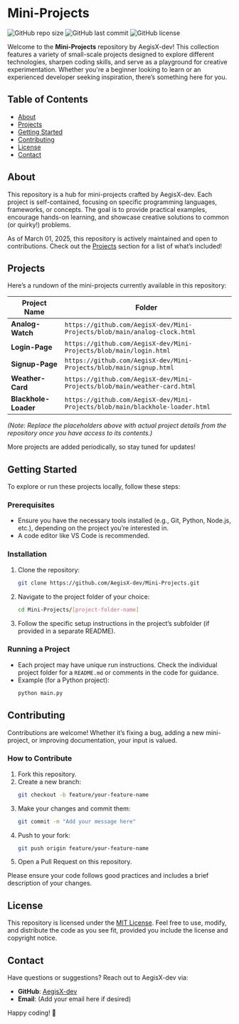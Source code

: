 # Mini-Projects

![GitHub repo size](https://img.shields.io/github/repo-size/AegisX-dev/Mini-Projects) ![GitHub last commit](https://img.shields.io/github/last-commit/AegisX-dev/Mini-Projects) ![GitHub license](https://img.shields.io/github/license/AegisX-dev/Mini-Projects)

Welcome to the **Mini-Projects** repository by AegisX-dev! This collection features a variety of small-scale projects designed to explore different technologies, sharpen coding skills, and serve as a playground for creative experimentation. Whether you're a beginner looking to learn or an experienced developer seeking inspiration, there’s something here for you.

## Table of Contents
- [About](#about)
- [Projects](#projects)
- [Getting Started](#getting-started)
- [Contributing](#contributing)
- [License](#license)
- [Contact](#contact)

## About
This repository is a hub for mini-projects crafted by AegisX-dev. Each project is self-contained, focusing on specific programming languages, frameworks, or concepts. The goal is to provide practical examples, encourage hands-on learning, and showcase creative solutions to common (or quirky!) problems.

As of March 01, 2025, this repository is actively maintained and open to contributions. Check out the [Projects](#projects) section for a list of what’s included!

## Projects
Here’s a rundown of the mini-projects currently available in this repository:

| Project Name       | Folder            |
|--------------------|-------------------|
| **Analog-Watch** | `https://github.com/AegisX-dev/Mini-Projects/blob/main/analog-clock.html` |
| **Login-Page** | `https://github.com/AegisX-dev/Mini-Projects/blob/main/login.html` |
| **Signup-Page** | `https://github.com/AegisX-dev/Mini-Projects/blob/main/signup.html` |
| **Weather-Card** | `https://github.com/AegisX-dev/Mini-Projects/blob/main/weather-card.html` |
| **Blackhole-Loader** | `https://github.com/AegisX-dev/Mini-Projects/blob/main/blackhole-loader.html` |

*(Note: Replace the placeholders above with actual project details from the repository once you have access to its contents.)*

More projects are added periodically, so stay tuned for updates!

## Getting Started
To explore or run these projects locally, follow these steps:

### Prerequisites
- Ensure you have the necessary tools installed (e.g., Git, Python, Node.js, etc.), depending on the project you’re interested in.
- A code editor like VS Code is recommended.

### Installation
1. Clone the repository:
   ```bash
   git clone https://github.com/AegisX-dev/Mini-Projects.git
   ```
2. Navigate to the project folder of your choice:
   ```bash
   cd Mini-Projects/[project-folder-name]
   ```
3. Follow the specific setup instructions in the project’s subfolder (if provided in a separate README).

### Running a Project
- Each project may have unique run instructions. Check the individual project folder for a `README.md` or comments in the code for guidance.
- Example (for a Python project):
   ```bash
   python main.py
   ```

## Contributing
Contributions are welcome! Whether it’s fixing a bug, adding a new mini-project, or improving documentation, your input is valued.

### How to Contribute
1. Fork this repository.
2. Create a new branch:
   ```bash
   git checkout -b feature/your-feature-name
   ```
3. Make your changes and commit them:
   ```bash
   git commit -m "Add your message here"
   ```
4. Push to your fork:
   ```bash
   git push origin feature/your-feature-name
   ```
5. Open a Pull Request on this repository.

Please ensure your code follows good practices and includes a brief description of your changes.

## License
This repository is licensed under the [MIT License](LICENSE). Feel free to use, modify, and distribute the code as you see fit, provided you include the license and copyright notice.

## Contact
Have questions or suggestions? Reach out to AegisX-dev via:
- **GitHub**: [AegisX-dev](https://github.com/AegisX-dev)
- **Email**: (Add your email here if desired)

Happy coding! 🚀

